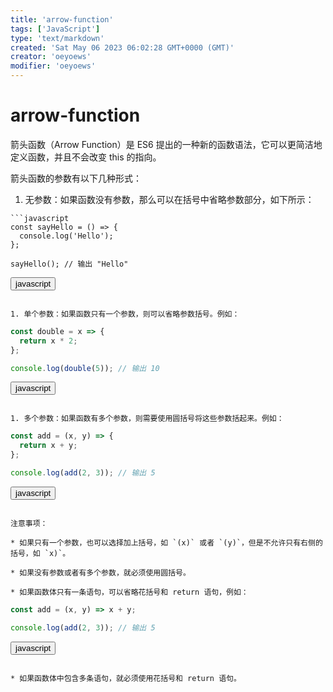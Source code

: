 ```yaml
---
title: 'arrow-function'
tags: ['JavaScript']
type: 'text/markdown'
created: 'Sat May 06 2023 06:02:28 GMT+0000 (GMT)'
creator: 'oeyoews'
modifier: 'oeyoews'
---
```


# arrow-function

箭头函数（Arrow Function）是 ES6 提出的一种新的函数语法，它可以更简洁地定义函数，并且不会改变 this 的指向。

箭头函数的参数有以下几种形式：

1. 无参数：如果函数没有参数，那么可以在括号中省略参数部分，如下所示：

```
```javascript
const sayHello = () => {
  console.log('Hello');
};

sayHello(); // 输出 "Hello"
```

<button>javascript</button>
```

1. 单个参数：如果函数只有一个参数，则可以省略参数括号。例如：

```
```javascript
const double = x => {
  return x * 2;
};

console.log(double(5)); // 输出 10
```

<button>javascript</button>
```

1. 多个参数：如果函数有多个参数，则需要使用圆括号将这些参数括起来。例如：

```
```javascript
const add = (x, y) => {
  return x + y;
};

console.log(add(2, 3)); // 输出 5
```

<button>javascript</button>
```

注意事项：

* 如果只有一个参数，也可以选择加上括号，如 `(x)` 或者 `(y)`，但是不允许只有右侧的括号，如 `x)`。

* 如果没有参数或者有多个参数，就必须使用圆括号。

* 如果函数体只有一条语句，可以省略花括号和 return 语句，例如：

```
```javascript
const add = (x, y) => x + y;

console.log(add(2, 3)); // 输出 5
```

<button>javascript</button>
```

* 如果函数体中包含多条语句，就必须使用花括号和 return 语句。
